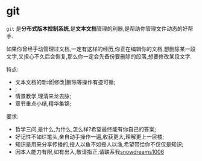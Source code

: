 # git

`git` 是**分布式版本控制系统**,是**文本文档**管理的利器,是帮助你管理文件动态的好帮手.

如果你曾经手动管理过文档,一定有这样的经历,你正在编辑你的文档,想删除某一段文字,又担心不久后会恢复,那么你一定会先备份要删除的段落,想要修改某段文字.

特点:

- 文本文档的新增|修改|删除等操作有迹可循;
- ;
- 情景教学,理清来龙去脉;
- 章节重点小结,精华集锦;

要求:

- 哲学三问,是什么,为什么,怎么样?希望最终能有你自己的答案;
- 好记性不如烂笔头,亲自动手操作一遍,收获更大,理解更上一层楼;
- 知识是用来分享传播的,授人以鱼不如授人以渔,希望带给你不仅仅是知识;
- 因本人能力有限,如有出入,敬请指正,请联系我[snowdreams1006](https://github.com/snowdreams1006/)
